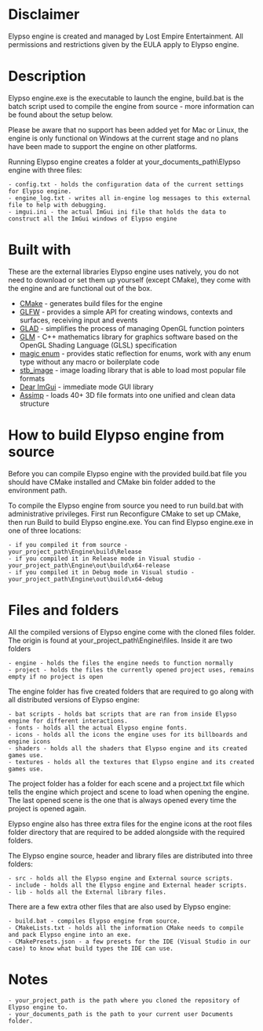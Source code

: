 # Disclaimer

Elypso engine is created and managed by Lost Empire Entertainment. All permissions and restrictions given by the EULA apply to Elypso engine.

# Description

Elypso engine.exe is the executable to launch the engine, build.bat is the batch script used to compile the engine from source - more information can be found about the setup below.

Please be aware that no support has been added yet for Mac or Linux, the engine is only functional on Windows at the current stage and no plans have been made to support the engine on other platforms.
		
Running Elypso engine creates a folder at your_documents_path\Elypso engine with three files:
	
	- config.txt - holds the configuration data of the current settings for Elypso engine.
	- engine_log.txt - writes all in-engine log messages to this external file to help with debugging.
	- imgui.ini - the actual ImGui ini file that holds the data to construct all the ImGui windows of Elypso engine

# Built with

These are the external libraries Elypso engine uses natively, you do not need to download or set them up yourself (except CMake), they come with the engine and are functional out of the box.

* [CMake](https://cmake.org/) - generates build files for the engine
* [GLFW](https://www.glfw.org/) - provides a simple API for creating windows, contexts and surfaces, receiving input and events
* [GLAD](https://glad.dav1d.de/) - simplifies the process of managing OpenGL function pointers
* [GLM](https://github.com/g-truc/glm) - C++ mathematics library for graphics software based on the OpenGL Shading Language (GLSL) specification
* [magic enum](https://github.com/Neargye/magic_enum) - provides static reflection for enums, work with any enum type without any macro or boilerplate code
* [stb_image](https://github.com/nothings/stb/blob/master/stb_image.h) - image loading library that is able to load most popular file formats
* [Dear ImGui](https://github.com/ocornut/imgui) - immediate mode GUI library
* [Assimp](https://github.com/assimp/assimp) - loads 40+ 3D file formats into one unified and clean data structure
  
# How to build Elypso engine from source

Before you can compile Elypso engine with the provided build.bat file you should have CMake installed and CMake bin folder added to the environment path.

To compile the Elypso engine from source you need to run build.bat with administrative privileges.
First run Reconfigure CMake to set up CMake, then run Build to build Elypso engine.exe.
You can find Elypso engine.exe in one of three locations:
		
	- if you compiled it from source - your_project_path\Engine\build\Release
	- if you compiled it in Release mode in Visual studio - your_project_path\Engine\out\build\x64-release
	- if you compiled it in Debug mode in Visual studio - your_project_path\Engine\out\build\x64-debug
		
# Files and folders
		
All the compiled versions of Elypso engine come with the cloned files folder.
The origin is found at your_project_path\Engine\files.
Inside it are two folders

	- engine - holds the files the engine needs to function normally
	- project - holds the files the currently opened project uses, remains empty if no project is open
	
The engine folder has five created folders that are required to go along with all distributed versions of Elypso engine:
	
	- bat scripts - holds bat scripts that are ran from inside Elypso engine for different interactions.
	- fonts - holds all the actual Elypso engine fonts.
	- icons - holds all the icons the engine uses for its billboards and engine icons
	- shaders - holds all the shaders that Elypso engine and its created games use.
	- textures - holds all the textures that Elypso engine and its created games use.
	
The project folder has a folder for each scene and a project.txt file which tells the engine which project and scene to load when opening the engine. The last opened scene is the one that is always opened every time the project is opened again.
	
Elypso engine also has three extra files for the engine icons at the root files folder directory that are required to be added alongside with the required folders.
		
The Elypso engine source, header and library files are distributed into three folders:
	
	- src - holds all the Elypso engine and External source scripts.
	- include - holds all the Elypso engine and External header scripts.
	- lib - holds all the External library files.
	
There are a few extra other files that are also used by Elypso engine:
	
	- build.bat - compiles Elypso engine from source.
	- CMakeLists.txt - holds all the information CMake needs to compile and pack Elypso engine into an exe.
	- CMakePresets.json - a few presets for the IDE (Visual Studio in our case) to know what build types the IDE can use.
		
# Notes

	- your_project_path is the path where you cloned the repository of Elypso engine to.
	- your_documents_path is the path to your current user Documents folder.

